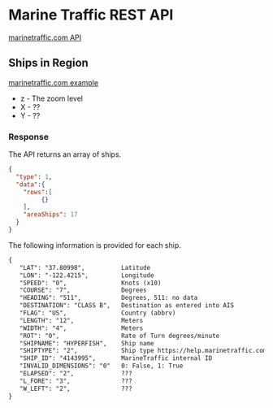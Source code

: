 # Marine Traffic REST API

[marinetraffic.com API](https://www.marinetraffic.com/en/ais-api-services/documentation/)

## Ships in Region

[marinetraffic.com example](https://www.marinetraffic.com/getData/get_data_json_4/z:14/X:1309/Y:3165/station:0)

* z - The zoom level
* X - ??
* Y - ??

### Response

The API returns an array of ships.

```json
{
  "type": 1,
  "data":{
    "rows":[
         {}
    ],
    "areaShips": 17
  }
}
```

The following information is provided for each ship.

```txt
{
   "LAT": "37.80998",          Latitude
   "LON": "-122.4215",         Longitude
   "SPEED": "0",               Knots (x10)
   "COURSE": "7",              Degrees
   "HEADING": "511",           Degrees, 511: no data
   "DESTINATION": "CLASS B",   Destination as entered into AIS
   "FLAG": "US",               Country (abbrv)
   "LENGTH": "12",             Meters
   "WIDTH": "4",               Meters
   "ROT": "0",                 Rate of Turn degrees/minute
   "SHIPNAME": "HYPERFISH",    Ship name
   "SHIPTYPE": "2",            Ship type https://help.marinetraffic.com/hc/en-us/articles/205579997-What-is-the-significance-of-the-AIS-SHIPTYPE-number-
   "SHIP_ID": "4143995",       MarineTraffic internal ID
   "INVALID_DIMENSIONS": "0"   0: False, 1: True
   "ELAPSED": "2",             ???
   "L_FORE": "3",              ???
   "W_LEFT": "2",              ???
}
```
